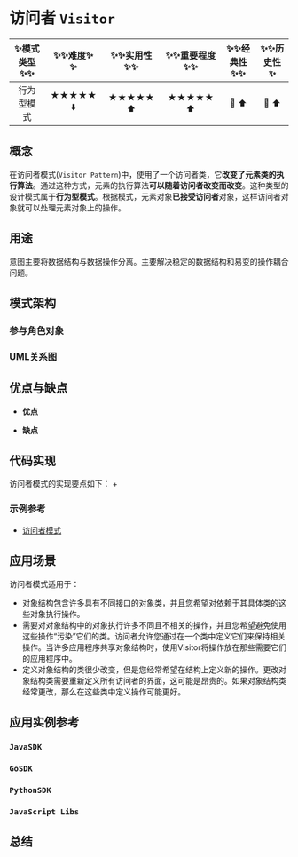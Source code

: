 # 访问者 `Visitor`

| :sparkles:模式类型:sparkles::sparkles:|:sparkles::sparkles:难度:sparkles:  :sparkles: | :sparkles::sparkles:实用性:sparkles::sparkles: | :sparkles::sparkles:重要程度:sparkles::sparkles: |  :sparkles::sparkles:经典性:sparkles::sparkles: | :sparkles::sparkles:历史性:sparkles: |
| :----------------------------------------: | :-----------------------------------------------: | :-------------------------------------------------: | :----------------------------------------------------: | :--------------------------------------------------: | :--------------------------------------: |
|                    行为型模式                        |                ★★★★★ :arrow_down:                 |                  ★★★★★ :arrow_up:                   |                    ★★★★★ :arrow_up:                    |              :green_heart:  :arrow_up:               |        :green_heart:  :arrow_up:         |

## 概念
在访问者模式(`Visitor Pattern`)中，使用了一个访问者类，它**改变了元素类的执行算法**。通过这种方式，元素的执行算法**可以随着访问者改变而改变**。这种类型的设计模式属于**行为型模式**。根据模式，元素对象**已接受访问者**对象，这样访问者对象就可以处理元素对象上的操作。

## 用途
意图主要将数据结构与数据操作分离。主要解决稳定的数据结构和易变的操作耦合问题。

## 模式架构



### 参与角色对象



### UML关系图



## 优点与缺点
+ **优点**

+ **缺点**


## 代码实现
访问者模式的实现要点如下：
+

### 示例参考
+ [访问者模式](./java/io/github/hooj0/visitor)

## 应用场景
访问者模式适用于：
+ 对象结构包含许多具有不同接口的对象类，并且您希望对依赖于其具体类的这些对象执行操作。
+ 需要对对象结构中的对象执行许多不同且不相关的操作，并且您希望避免使用这些操作“污染”它们的类。访问者允许您通过在一个类中定义它们来保持相关操作。当许多应用程序共享对象结构时，使用Visitor将操作放在那些需要它们的应用程序中。
+ 定义对象结构的类很少改变，但是您经常希望在结构上定义新的操作。更改对象结构类需要重新定义所有访问者的界面，这可能是昂贵的。如果对象结构类经常更改，那么在这些类中定义操作可能更好。

## 应用实例参考

### `JavaSDK` 

### `GoSDK`

### `PythonSDK`

### `JavaScript Libs`


## 总结